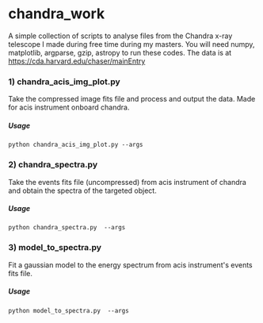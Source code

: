 # chandra_work
A simple collection of scripts to analyse files from the Chandra x-ray telescope I made during free time during my masters.
You will need numpy, matplotlib, argparse, gzip, astropy to run these codes. The data is at https://cda.harvard.edu/chaser/mainEntry

### 1) chandra_acis_img_plot.py
Take the compressed image fits file and process and output the data. Made for acis instrument onboard chandra. 
<br />
##### Usage
 `python chandra_acis_img_plot.py --args`
 
### 2) chandra_spectra.py 
Take the events fits file (uncompressed) from acis instrument of chandra and obtain the spectra of the targeted object.
<br />
##### Usage
`python chandra_spectra.py  --args`

### 3) model_to_spectra.py 
Fit a gaussian model to the energy spectrum from acis instrument's events fits file.
<br />
##### Usage
`python model_to_spectra.py  --args`
